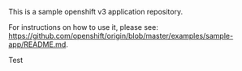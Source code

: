 This is a sample openshift v3 application repository.  

For instructions on how to use it, please see: https://github.com/openshift/origin/blob/master/examples/sample-app/README.md.

Test

